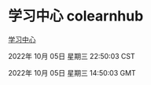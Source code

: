 # 学习中心 colearnhub
[学习中心](http://27.19.32.34:56308/colearnhub/)

2022年 10月 05日 星期三 22:50:03 CST

2022年 10月 05日 星期三 14:50:03 GMT
